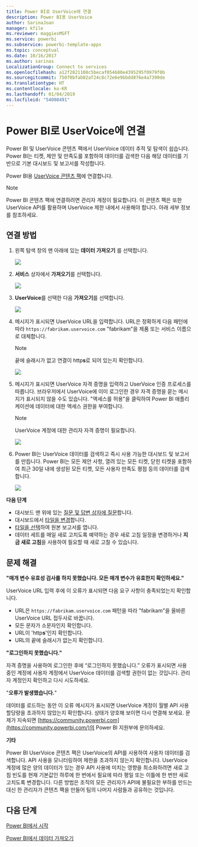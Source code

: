 ```yaml
---
title: Power BI로 UserVoice에 연결
description: Power BI용 UserVoice
author: SarinaJoan
manager: kfile
ms.reviewer: maggiesMSFT
ms.service: powerbi
ms.subservice: powerbi-template-apps
ms.topic: conceptual
ms.date: 10/16/2017
ms.author: sarinas
LocalizationGroup: Connect to services
ms.openlocfilehash: a12f2821108c5becaf054680e4395295f0979f0b
ms.sourcegitcommit: 750f0bfab02af24c8c72e6e9bbdd876e4a7399de
ms.translationtype: HT
ms.contentlocale: ko-KR
ms.lasthandoff: 01/04/2019
ms.locfileid: "54008491"
---
```

# <a name="connect-to-uservoice-with-power-bi"></a>Power BI로 UserVoice에 연결
Power BI 및 UserVoice 콘텐츠 팩에서 UserVoice 데이터 추적 및 탐색이 쉽습니다. Power BI는 티켓, 제안 및 만족도를 포함하여 데이터를 검색한 다음 해당 데이터를 기반으로 기본 대시보드 및 보고서를 작성합니다.

Power BI용 [UserVoice 콘텐츠 팩](https://app.powerbi.com/getdata/services/uservoice)에 연결합니다.

>[!NOTE]
>Power BI 콘텐츠 팩에 연결하려면 관리자 계정이 필요합니다. 이 콘텐츠 팩은 또한 UserVoice API를 활용하며 UserVoice 제한 내에서 사용해야 합니다. 아래 세부 정보를 참조하세요.

## <a name="how-to-connect"></a>연결 방법
1. 왼쪽 탐색 창의 맨 아래에 있는 **데이터 가져오기** 를 선택합니다.
   
   ![](media/service-connect-to-uservoice/pbi_getdata.png)
2. **서비스** 상자에서 **가져오기**를 선택합니다.
   
   ![](media/service-connect-to-uservoice/pbi_getservices.png) 
3. **UserVoice**를 선택한 다음 **가져오기**를 선택합니다.
   
   ![](media/service-connect-to-uservoice/uservoice.png)
4. 메시지가 표시되면 UserVoice URL을 입력합니다. URL은 정확하게 다음 패턴에 따라 `https://fabrikam.uservoice.com` "fabrikam"을 제품 또는 서비스 이름으로 대체합니다.
   
   >[!NOTE]
   >끝에 슬래시가 없고 연결이 http**s**로 되어 있는지 확인합니다.
   
   ![](media/service-connect-to-uservoice/capture.png)
5. 메시지가 표시되면 UserVoice 자격 증명을 입력하고 UserVoice 인증 프로세스를 따릅니다. 브라우저에서 UserVoice에 이미 로그인한 경우 자격 증명을 묻는 메시지가 표시되지 않을 수도 있습니다. "액세스를 허용"을 클릭하여 Power BI 애플리케이션에 데이터에 대한 액세스 권한을 부여합니다.
   
   >[!NOTE]
   >UserVoice 계정에 대한 관리자 자격 증명이 필요합니다.
   
   ![](media/service-connect-to-uservoice/capture3.png)
6. Power BI는 UserVoice 데이터를 검색하고 즉시 사용 가능한 대시보드 및 보고서를 만듭니다. Power BI는 모든 제안 사항, 열려 있는 모든 티켓, 닫힌 티켓을 포함하여 최근 30일 내에 생성된 모든 티켓, 모든 사용자 만족도 평점 등의 데이터를 검색합니다.
   
   ![](media/service-connect-to-uservoice/capture4.png)

**다음 단계**

* 대시보드 맨 위에 있는 [질문 및 답변 상자에 질문](consumer/end-user-q-and-a.md)합니다.
* 대시보드에서 [타일을 변경](service-dashboard-edit-tile.md)합니다.
* [타일을 선택](consumer/end-user-tiles.md)하여 원본 보고서를 엽니다.
* 데이터 세트를 매일 새로 고치도록 예약하는 경우 새로 고침 일정을 변경하거나 **지금 새로 고침**을 사용하여 필요할 때 새로 고칠 수 있습니다.

## <a name="troubleshooting"></a>문제 해결
**"매개 변수 유효성 검사를 하지 못했습니다. 모든 매개 변수가 유효한지 확인하세요."**

UserVoice URL 입력 후에 이 오류가 표시되면 다음 요구 사항이 충족되었는지 확인합니다.

* URL은 `https://fabrikam.uservoice.com` 패턴을 따라 "fabrikam"을 올바른 UserVoice URL 접두사로 바꿉니다.
* 모든 문자가 소문자인지 확인합니다.
* URL이 'http**s**'인지 확인합니다.
* URL의 끝에 슬래시가 없는지 확인합니다.

**"로그인하지 못했습니다."**

자격 증명을 사용하여 로그인한 후에 “로그인하지 못했습니다.” 오류가 표시되면 사용 중인 계정에 사용자 계정에서 UserVoice 데이터를 검색할 권한이 없는 것입니다. 관리자 계정인지 확인하고 다시 시도하세요.

"**오류가 발생했습니다.**"

데이터를 로드하는 동안 이 오류 메시지가 표시되면 UserVoice 계정이 월별 API 사용 할당량을 초과하지 않았는지 확인합니다. 상태가 양호해 보이면 다시 연결해 보세요. 문제가 지속되면 [https://community.powerbi.com](https://community.powerbi.com/)의 Power BI 지원부에 문의하세요.

**기타**  

Power BI UserVoice 콘텐츠 팩은 UserVoice의 API를 사용하여 사용자 데이터를 검색합니다. API 사용을 모니터링하여 제한을 초과하지 않는지 확인합니다. UserVoice 계정에 많은 양의 데이터가 있는 경우 API 사용에 미치는 영향을 최소화하려면 새로 고침 빈도를 현재 기본값인 하루에 한 번에서 필요에 따라 평일 또는 이틀에 한 번만 새로 고치도록 변경합니다. 다른 방법은 조직의 모든 관리자가 API에 불필요한 부하를 만드는 대신 한 관리자가 콘텐츠 팩을 만들어 팀의 나머지 사람들과 공유하는 것입니다.

## <a name="next-steps"></a>다음 단계
[Power BI에서 시작](service-get-started.md)

[Power BI에서 데이터 가져오기](service-get-data.md)

